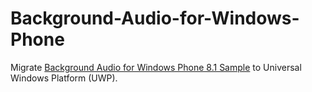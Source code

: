 # Background-Audio-for-Windows-Phone

Migrate [Background Audio for Windows Phone 8.1 Sample](https://code.msdn.microsoft.com/windowsapps/BackgroundAudio-63bbc319/sourcecode?fileId=111813&pathId=1713588077) to Universal Windows Platform (UWP).
